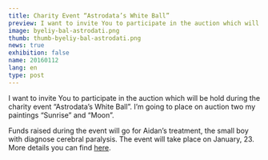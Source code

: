 ```yaml
---
title: Сharity Event “Astrodata’s White Ball”
preview: I want to invite You to participate in the auction which will be hold during the charity event “Astrodata’s White Ball”.
image: byeliy-bal-astrodati.png
thumb: thumb-byeliy-bal-astrodati.png
news: true
exhibition: false
name: 20160112
lang: en
type: post
---
```


I want to invite You to participate in the auction which will be hold during the charity event “Astrodata’s White Ball”. I’m going to place on auction two my paintings “Sunrise” and “Moon”. 

Funds raised during the event will go for Aidan’s treatment, the small boy with diagnose cerebral paralysis. The event will take place on January, 23. More details you can find [here](http://astrodata.pro/arhiv/5128).